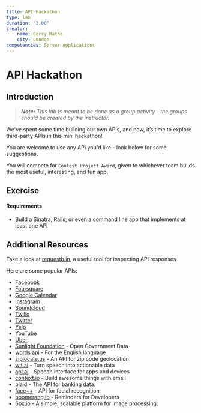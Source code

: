 ```yaml
---
title: API Hackathon
type: lab
duration: "3.00"
creator:
    name: Gerry Mathe
    city: London
competencies: Server Applications
---
```


# API Hackathon

## Introduction

> ***Note:*** _This lab is meant to be done as a group activity - the groups should be created by the instructor._

We've spent some time building our own APIs, and now, it’s time to explore third-party APIs in this mini hackathon! 

You are welcome to use any API you'd like - look below for some suggestions. 

You will compete for `Coolest Project Award`, given to whichever team builds the most useful, interesting, and fun app. 

## Exercise

#### Requirements

- Build a Sinatra, Rails, or even a command line app that implements at least one API

## Additional Resources

Take a look at [requestb.in](http://requestb.in/), a useful tool for inspecting API responses.

Here are some popular APIs:

- [Facebook](https://developers.facebook.com/)
- [Foursquare](https://developer.foursquare.com/)
- [Google Calendar](https://developers.google.com/google-apps/calendar/?csw=1)
- [Instagram](http://instagram.com/developer/)
- [Soundcloud](http://developers.soundcloud.com/)
- [Twilio](https://www.twilio.com/docs/api/rest)
- [Twitter](https://dev.twitter.com/)
- [Yelp](http://www.yelp.com/developers/manage_api_keys)
- [YouTube](https://developers.google.com/youtube/getting_started?csw=1#data_api)
- [Uber](https://developer.uber.com/getting-started/)
- [Sunlight Foundation](http://sunlightfoundation.com/api/) - Open Government Data
- [words api](https://www.wordsapi.com/) - For the English language
- [ziplocate.us](http://ziplocate.us/) - An API for zip code geolocation
- [wit.ai](https://wit.ai/) - Turn speech into actionable data
- [api.ai](http://api.ai) - Speech interface for apps and devices
- [context.io](http://context.io/) - Build awesome things with email
- [plaid](https://plaid.com/) - The API for banking data.
- [face++](http://www.faceplusplus.com/) - API for facial recognition
- [boomerang.io](http://www.boomerang.io/) - Reminders for Developers
- [6px.io](https://6px.io/) - A simple, scalable platform for image processing.





